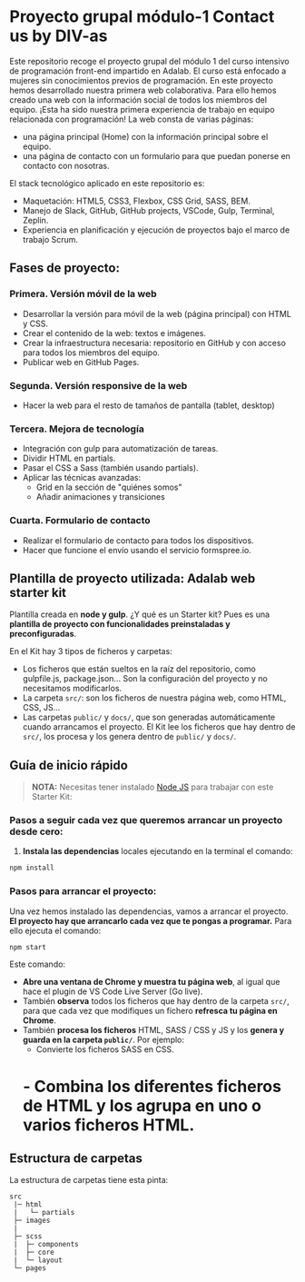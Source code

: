# Proyecto grupal módulo-1  Contact us by DIV-as

Este repositorio recoge el proyecto grupal del módulo 1 del curso intensivo de programación front-end impartido en Adalab. El curso está enfocado a mujeres sin conocimientos previos de programación.
En este proyecto hemos desarrollado nuestra primera web colaborativa. Para ello hemos creado una web con la información social de todos los miembros del equipo. ¡Esta ha sido nuestra primera experiencia de trabajo en equipo relacionada con programación!
La web consta de varias páginas:
- una página principal (Home) con la información principal sobre el equipo.
- una página de contacto con un formulario para que puedan ponerse en contacto con nosotras.

El stack tecnológico aplicado en este repositorio es:

- Maquetación: HTML5, CSS3, Flexbox, CSS Grid, SASS, BEM.
- Manejo de Slack, GitHub, GitHub projects, VSCode, Gulp, Terminal, Zeplin.
- Experiencia en planificación y ejecución de proyectos bajo el marco de trabajo Scrum.

## Fases de proyecto:

### Primera. Versión móvil de la web
- Desarrollar la versión para móvil de la web (página principal) con HTML y CSS.
- Crear el contenido de la web: textos e imágenes.
- Crear la infraestructura necesaria: repositorio en GitHub y con acceso para todos los miembros del equipo.
- Publicar web en GitHub Pages.


### Segunda. Versión responsive de la web
- Hacer la web para el resto de tamaños de pantalla (tablet, desktop)

### Tercera. Mejora de tecnología
- Integración con gulp para automatización de tareas.
- Dividir HTML en partials.
- Pasar el CSS a Sass (también usando partials).
- Aplicar las técnicas avanzadas:
   - Grid en la sección de "quiénes somos"
   - Añadir animaciones y transiciones

### Cuarta. Formulario de contacto
- Realizar el formulario de contacto para todos los dispositivos.
- Hacer que funcione el envío usando el servicio formspree.io.

## Plantilla de proyecto utilizada: Adalab web starter kit

Plantilla creada en **node y gulp**. ¿Y qué es un Starter kit? Pues es una **plantilla de proyecto con funcionalidades preinstaladas y preconfiguradas**.

En el Kit hay 3 tipos de ficheros y carpetas:

- Los ficheros que están sueltos en la raíz del repositorio, como gulpfile.js, package.json... Son la configuración del proyecto y no necesitamos modificarlos.
- La carpeta `src/`: son los ficheros de nuestra página web, como HTML, CSS, JS...
- Las carpetas `public/` y `docs/`, que son generadas automáticamente cuando arrancamos el proyecto. El Kit lee los ficheros que hay dentro de `src/`, los procesa y los genera dentro de `public/` y `docs/`.

## Guía de inicio rápido

> **NOTA:** Necesitas tener instalado [Node JS](https://nodejs.org/) para trabajar con este Starter Kit:

### Pasos a seguir cada vez que queremos arrancar un proyecto desde cero:

1. **Instala las dependencias** locales ejecutando en la terminal el comando:

```bash
npm install
```

### Pasos para arrancar el proyecto:

Una vez hemos instalado las dependencias, vamos a arrancar el proyecto. **El proyecto hay que arrancarlo cada vez que te pongas a programar.** Para ello ejecuta el comando:

```bash
npm start
```

Este comando:

- **Abre una ventana de Chrome y muestra tu página web**, al igual que hace el plugin de VS Code Live Server (Go live).
- También **observa** todos los ficheros que hay dentro de la carpeta `src/`, para que cada vez que modifiques un fichero **refresca tu página en Chrome**.
- También **procesa los ficheros** HTML, SASS / CSS y JS y los **genera y guarda en la carpeta `public/`**. Por ejemplo:
   - Convierte los ficheros SASS en CSS.
  # - Combina los diferentes ficheros de HTML y los agrupa en uno o varios ficheros HTML.

## Estructura de carpetas

La estructura de carpetas tiene esta pinta:

```
src
 |─ html
 |   └─ partials
 ├─ images
 | 
 ├─ scss
 |  ├─ components
 |  ├─ core
 |  └─ layout
 └─ pages
 
```

